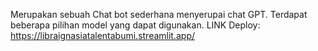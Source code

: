 Merupakan sebuah Chat bot sederhana menyerupai chat GPT. Terdapat beberapa pilihan model yang dapat digunakan.
LINK Deploy: https://libraignasiatalentabumi.streamlit.app/
